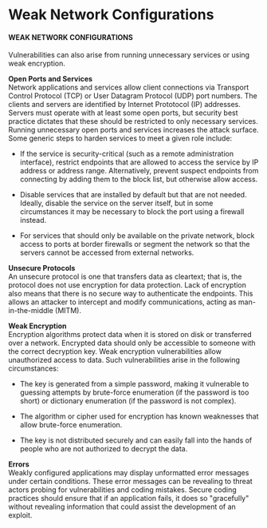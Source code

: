 # Weak Network Configurations

#### WEAK NETWORK CONFIGURATIONS

Vulnerabilities can also arise from running unnecessary services or using weak encryption.

**Open Ports and Services**  
Network applications and services allow client connections via Transport Control Protocol (TCP) or User Datagram Protocol (UDP) port numbers. The clients and servers are identified by Internet Prototocol (IP) addresses. Servers must operate with at least some open ports, but security best practice dictates that these should be restricted to only necessary services. Running unnecessary open ports and services increases the attack surface. Some generic steps to harden services to meet a given role include:

-   If the service is security-critical (such as a remote administration interface), restrict endpoints that are allowed to access the service by IP address or address range. Alternatively, prevent suspect endpoints from connecting by adding them to the block list, but otherwise allow access.
    
-   Disable services that are installed by default but that are not needed. Ideally, disable the service on the server itself, but in some circumstances it may be necessary to block the port using a firewall instead.
    
-   For services that should only be available on the private network, block access to ports at border firewalls or segment the network so that the servers cannot be accessed from external networks.
    

**Unsecure Protocols**  
An unsecure protocol is one that transfers data as cleartext; that is, the protocol does not use encryption for data protection. Lack of encryption also means that there is no secure way to authenticate the endpoints. This allows an attacker to intercept and modify communications, acting as man-in-the-middle (MITM).

**Weak Encryption**  
Encryption algorithms protect data when it is stored on disk or transferred over a network. Encrypted data should only be accessible to someone with the correct decryption key. Weak encryption vulnerabilities allow unauthorized access to data. Such vulnerabilities arise in the following circumstances:

-   The key is generated from a simple password, making it vulnerable to guessing attempts by brute-force enumeration (if the password is too short) or dictionary enumeration (if the password is not complex).
    
-   The algorithm or cipher used for encryption has known weaknesses that allow brute-force enumeration.
    
-   The key is not distributed securely and can easily fall into the hands of people who are not authorized to decrypt the data.
    

**Errors**  
Weakly configured applications may display unformatted error messages under certain conditions. These error messages can be revealing to threat actors probing for vulnerabilities and coding mistakes. Secure coding practices should ensure that if an application fails, it does so "gracefully" without revealing information that could assist the development of an exploit.